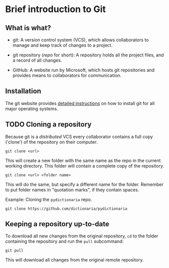 Brief introduction to Git
=========================


What is what?
-------------

 - git: A version control system (VCS), which allows collaborators to manage and
   keep track of changes to a project.

 - git repository (*repo* for short): A repository holds all the project files,
   and a record of all changes.

 - GitHub: A website run by Microsoft, which hosts git repositories and provides
   means to collaborators for communication.


Installation
------------

The git website provides [detailed instructions](https://git-scm.com/book/en/v2/Getting-Started-Installing-Git)
on how to install git for all major operating systems.


TODO Cloning a repository
-------------------------

Because git is a *distributed* VCS every collaborator contains a full copy
('clone') of the repository on their computer.

    git clone <url>

This will create a new folder with the same name as the repo in the current
working directory.  This folder will contain a complete copy of the repository.

    git clone <url> <folder name>

This will do the same, but specify a different name for the folder.  Remember to
put folder names in "quotation marks", if they contain spaces.

Example:  Cloning the `pydictionaria` repo.

    git clone https://github.com/dictionaria/pydictionaria


Keeping a repository up-to-date
-------------------------------

To download all new changes from the original repository, `cd` to the folder
containing the repository and run the `pull` subcommand:

    git pull

This will download all changes from the original remote repository.
